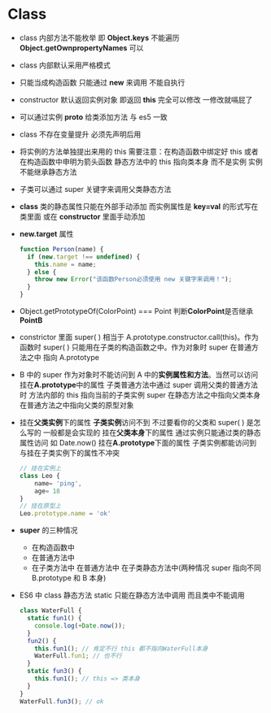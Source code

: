 # Class

- class 内部方法不能枚举 即 **Object.keys** 不能遍历 **Object.getOwnpropertyNames** 可以

- class 内部默认采用严格模式

- 只能当成构造函数 只能通过 **new** 来调用 不能自执行

- constructor 默认返回实例对象 即返回 **this** 完全可以修改 一修改就嗝屁了

- 可以通过实例 **proto** 给类添加方法 与 es5 一致

- class 不存在变量提升 必须先声明后用

- 将实例的方法单独提出来用的 this 需要注意：在构造函数中绑定好 this 或者在构造函数中申明为箭头函数
  静态方法中的 this 指向类本身 而不是实例 实例不能继承静态方法

- 子类可以通过 super 关键字来调用父类静态方法

- **class** 类的静态属性只能在外部手动添加 而实例属性是 **key=val** 的形式写在类里面 或在 **constructor** 里面手动添加

- **new.target** 属性

  ```js
  function Person(name) {
    if (new.target !== undefined) {
      this.name = name;
    } else {
      throw new Error("该函数Person必须使用 new 关键字来调用！");
    }
  }
  ```

- Object.getPrototypeOf(ColorPoint) === Point 判断**ColorPoint**是否继承**PointB**

- constrictor 里面 super( ) 相当于 A.prototype.constructor.call(this)。作为函数时 super( ) 只能用在子类的构造函数之中。作为对象时 super 在普通方法之中 指向 A.prototype

- B 中的 super 作为对象时不能访问到 A 中的**实例属性和方法**。当然可以访问挂在**A.prototype**中的属性
  子类普通方法中通过 super 调用父类的普通方法时 方法内部的 this 指向当前的子类实例 super 在静态方法之中指向父类本身 在普通方法之中指向父类的原型对象

- 挂在**父类实例**下的属性 **子类实例**访问不到 不过要看你的父类和 super( ) 是怎么写的 一般都是会实现的
  挂在**父类本身**下的属性 通过实例只能通过类的静态属性访问 如 Date.now()
  挂在**A.prototype**下面的属性 子类实例都能访问到 与挂在子类实例下的属性不冲突

  ```js
  // 挂在实例上
  class Leo {
      name= 'ping',
      age= 18
  }
  // 挂在原型上
  Leo.prototype.name = 'ok'
  ```

- **super** 的三种情况

  - 在构造函数中
  - 在普通方法中
  - 在子类方法中 在普通方法中 在子类静态方法中(两种情况 super 指向不同 B.prototype 和 B 本身)

- ES6 中 class 静态方法 static 只能在静态方法中调用 而且类中不能调用

  ```js
  class WaterFull {
    static fun1() {
      console.log(+Date.now());
    }
    fun2() {
      this.fun1(); // 肯定不行 this 都不指向WaterFull本身
      WaterFull.fun1; // 也不行
    }
    static fun3() {
      this.fun1(); // this => 类本身
    }
  }
  WaterFull.fun3(); // ok
  ```
